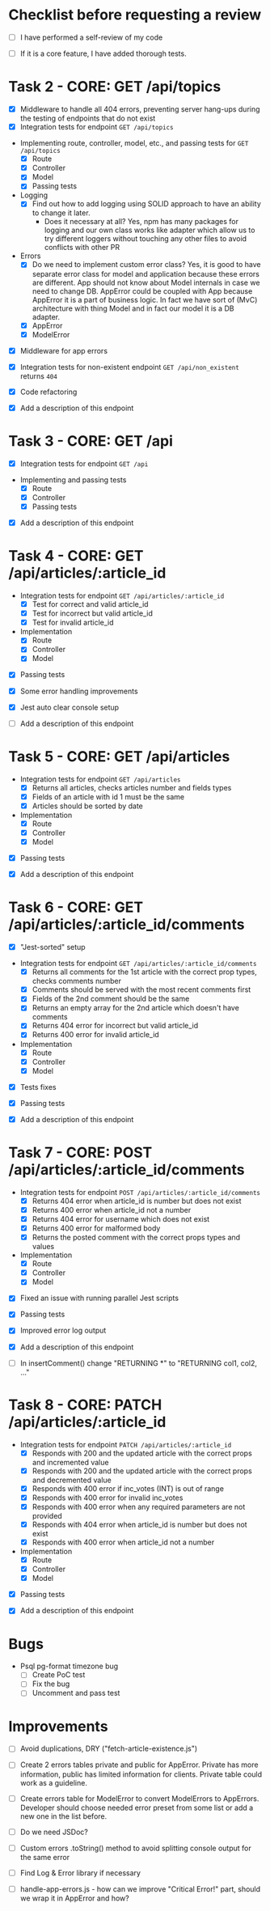 # Checklist before requesting a review
- [ ] I have performed a self-review of my code
- [ ] If it is a core feature, I have added thorough tests.


# Task 2 - CORE: GET /api/topics
- [x] Middleware to handle all 404 errors, preventing server hang-ups during the testing of endpoints that do not exist
- [x] Integration tests for endpoint `GET /api/topics`
- Implementing route, controller, model, etc., and passing tests for `GET /api/topics`
    - [x] Route
    - [x] Controller
    - [x] Model
    - [x] Passing tests
- Logging
    - [x] Find out how to add logging using SOLID approach to have an ability to change it later.
        - Does it necessary at all?
            Yes, npm has many packages for logging and our own class works like adapter 
            which allow us to try different loggers without touching any other files 
            to avoid conflicts with other PR
- Errors
    - [x] Do we need to implement custom error class?
        Yes, it is good to have separate error class for model and application because these errors 
        are different. App should not know about Model internals in case we need to change DB.
        AppError could be coupled with App because AppError it is a part of business logic.
        In fact we have sort of (MvC) architecture with thing Model and in fact our model it is a DB adapter.
    - [x] AppError
    - [x] ModelError
- [x] Middleware for app errors
- [x] Integration tests for non-existent endpoint `GET /api/non_existent` returns `404`
- [x] Code refactoring
- [x] Add a description of this endpoint


# Task 3 - CORE: GET /api
- [x] Integration tests for endpoint `GET /api`
- Implementing and passing tests
    - [x] Route
    - [x] Controller
    - [x] Passing tests
- [x] Add a description of this endpoint


# Task 4 - CORE: GET /api/articles/:article_id
- Integration tests for endpoint `GET /api/articles/:article_id`
    - [x] Test for correct and valid article_id
    - [x] Test for incorrect but valid article_id
    - [x] Test for invalid article_id
- Implementation
    - [x] Route
    - [x] Controller
    - [x] Model
- [x] Passing tests
- [x] Some error handling improvements
- [x] Jest auto clear console setup
- [ ] Add a description of this endpoint


# Task 5 - CORE: GET /api/articles
- Integration tests for endpoint `GET /api/articles`
    - [x] Returns all articles, checks articles number and fields types
    - [x] Fields of an article with id 1 must be the same
    - [x] Articles should be sorted by date
- Implementation
    - [x] Route
    - [x] Controller
    - [x] Model
- [x] Passing tests
- [x] Add a description of this endpoint


# Task 6 - CORE: GET /api/articles/:article_id/comments
- [x] "Jest-sorted" setup
- Integration tests for endpoint `GET /api/articles/:article_id/comments`
    - [x] Returns all comments for the 1st article with the correct prop types,
        checks comments number
    - [x] Comments should be served with the most recent comments first
    - [x] Fields of the 2nd comment should be the same
    - [x] Returns an empty array for the 2nd article which doesn't have comments 
    - [x] Returns 404 error for incorrect but valid article_id
    - [x] Returns 400 error for invalid article_id 
- Implementation
    - [x] Route
    - [x] Controller
    - [x] Model
- [x] Tests fixes
- [x] Passing tests
- [x] Add a description of this endpoint


# Task 7 - CORE: POST /api/articles/:article_id/comments
- Integration tests for endpoint `POST /api/articles/:article_id/comments`
    - [x] Returns 404 error when article_id is number but does not exist
    - [x] Returns 400 error when article_id not a number
    - [x] Returns 404 error for username which does not exist
    - [x] Returns 400 error for malformed body
    - [x] Returns the posted comment with the correct props types and values
- Implementation
    - [x] Route
    - [x] Controller
    - [x] Model
- [x] Fixed an issue with running parallel Jest scripts
- [x] Passing tests
- [x] Improved error log output
- [x] Add a description of this endpoint

- [ ] In insertComment() change "RETURNING *" to  "RETURNING col1, col2, ..."


# Task 8 - CORE: PATCH /api/articles/:article_id
- Integration tests for endpoint `PATCH /api/articles/:article_id`
    - [x] Responds with 200 and the updated article with the correct props and incremented value
    - [x] Responds with 200 and the updated article with the correct props and decremented value
    - [x] Responds with 400 error if inc_votes (INT) is out of range
    - [x] Responds with 400 error for invalid inc_votes
    - [x] Responds with 400 error when any required parameters are not provided
    - [x] Responds with 404 error when article_id is number but does not exist
    - [x] Responds with 400 error when article_id not a number
- Implementation
    - [x] Route
    - [x] Controller
    - [x] Model
- [x] Passing tests
- [x] Add a description of this endpoint


# Bugs
- Psql pg-format timezone bug
    - [ ] Create PoC test
    - [ ] Fix the bug
    - [ ] Uncomment and pass test

# Improvements
- [ ] Avoid duplications, DRY ("fetch-article-existence.js")
- [ ] Create 2 errors tables private and public for AppError. Private has more information, 
    public has limited information for clients. Private table could work as a guideline.
- [ ] Create errors table for ModelError to convert ModelErrors to AppErrors.
    Developer should choose needed error preset from some list or add a new one in the list before.   
- [ ] Do we need JSDoc?
- [ ] Custom errors .toString() method to avoid splitting console output for the same error
- [ ] Find Log & Error library if necessary
- [ ] handle-app-errors.js - how can we improve "Critical Error!" part, 
    should we wrap it in AppError and how?

